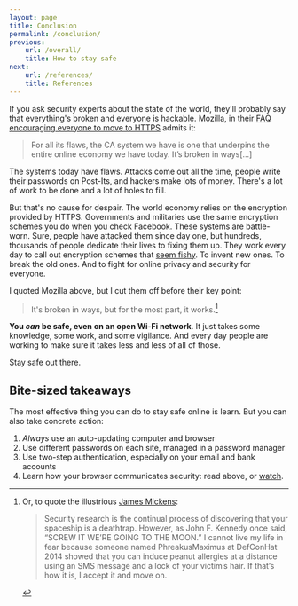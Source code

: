 ```yaml
---
layout: page
title: Conclusion
permalink: /conclusion/
previous:
    url: /overall/
    title: How to stay safe
next:
    url: /references/
    title: References
---
```


If you ask security experts about the state of the world, they'll probably say that everything's broken and everyone is hackable. Mozilla, in their [FAQ encouraging everyone to move to HTTPS](https://blog.mozilla.org/security/files/2015/05/HTTPS-FAQ.pdf) admits it:

> For all its flaws, the CA system we have is one that underpins the entire online economy we have today. It’s broken in ways[...]

The systems today have flaws. Attacks come out all the time, people write their passwords on Post-Its, and hackers make lots of money. There's a lot of work to be done and a lot of holes to fill.

But that's no cause for despair. The world economy relies on the encryption provided by HTTPS. Governments and militaries use the same encryption schemes you do when you check Facebook. These systems are battle-worn. Sure, people have attacked them since day one, but hundreds, thousands of people dedicate their lives to fixing them up. They work every day to call out encryption schemes that [seem fishy](https://blog.cryptographyengineering.com/2013/09/18/the-many-flaws-of-dualecdrbg/). To invent new ones. To break the old ones. And to fight for online privacy and security for everyone.

I quoted Mozilla above, but I cut them off before their key point:

> It's broken in ways, but for the most part, it works.[^other]

[^other]: Or, to quote the illustrious [James Mickens](https://www.usenix.org/system/files/1401_08-12_mickens.pdf):

	> Security research is the continual process of discovering that your spaceship is a deathtrap. However, as John F. Kennedy once said, “SCREW IT WE’RE GOING TO THE MOON.”  I cannot live my life in fear because someone named PhreakusMaximus at DefConHat 2014 showed that you can induce peanut allergies at a distance using an SMS message and a lock of your victim’s hair. If that’s how it is, I accept it and move on.

**You *can* be safe, even on an open Wi-Fi network**. It just takes some knowledge, some work, and some vigilance. And every day people are working to make sure it takes less and less of all of those.

Stay safe out there.

## Bite-sized takeaways

The most effective thing you can do to stay safe online is learn. But you can also take concrete action:

1. *Always* use an auto-updating computer and browser 
2. Use different passwords on each site, managed in a password manager
3. Use two-step authentication, especially on your email and bank accounts
4. Learn how your browser communicates security: read above, or [watch](https://youtu.be/RNzw8tVhOpY).